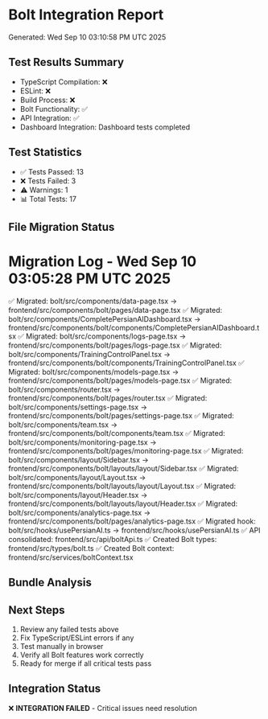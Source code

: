 # Bolt Integration Report
Generated: Wed Sep 10 03:10:58 PM UTC 2025

## Test Results Summary
- TypeScript Compilation: ❌
- ESLint: ❌  
- Build Process: ❌
- Bolt Functionality: ✅
- API Integration: ✅
- Dashboard Integration: Dashboard tests completed

## Test Statistics
- ✅ Tests Passed: 13
- ❌ Tests Failed: 3
- ⚠️  Warnings: 1
- 📊 Total Tests: 17

## File Migration Status
Migration Log - Wed Sep 10 03:05:28 PM UTC 2025
========================
✅ Migrated: bolt/src/components/data-page.tsx -> frontend/src/components/bolt/pages/data-page.tsx
✅ Migrated: bolt/src/components/CompletePersianAIDashboard.tsx -> frontend/src/components/bolt/components/CompletePersianAIDashboard.tsx
✅ Migrated: bolt/src/components/logs-page.tsx -> frontend/src/components/bolt/pages/logs-page.tsx
✅ Migrated: bolt/src/components/TrainingControlPanel.tsx -> frontend/src/components/bolt/components/TrainingControlPanel.tsx
✅ Migrated: bolt/src/components/models-page.tsx -> frontend/src/components/bolt/pages/models-page.tsx
✅ Migrated: bolt/src/components/router.tsx -> frontend/src/components/bolt/pages/router.tsx
✅ Migrated: bolt/src/components/settings-page.tsx -> frontend/src/components/bolt/pages/settings-page.tsx
✅ Migrated: bolt/src/components/team.tsx -> frontend/src/components/bolt/components/team.tsx
✅ Migrated: bolt/src/components/monitoring-page.tsx -> frontend/src/components/bolt/pages/monitoring-page.tsx
✅ Migrated: bolt/src/components/layout/Sidebar.tsx -> frontend/src/components/bolt/layouts/layout/Sidebar.tsx
✅ Migrated: bolt/src/components/layout/Layout.tsx -> frontend/src/components/bolt/layouts/layout/Layout.tsx
✅ Migrated: bolt/src/components/layout/Header.tsx -> frontend/src/components/bolt/layouts/layout/Header.tsx
✅ Migrated: bolt/src/components/analytics-page.tsx -> frontend/src/components/bolt/pages/analytics-page.tsx
✅ Migrated hook: bolt/src/hooks/usePersianAI.ts -> frontend/src/hooks/usePersianAI.ts
✅ API consolidated: frontend/src/api/boltApi.ts
✅ Created Bolt types: frontend/src/types/bolt.ts
✅ Created Bolt context: frontend/src/services/boltContext.tsx

## Bundle Analysis


## Next Steps
1. Review any failed tests above
2. Fix TypeScript/ESLint errors if any
3. Test manually in browser
4. Verify all Bolt features work correctly
5. Ready for merge if all critical tests pass

## Integration Status
❌ **INTEGRATION FAILED** - Critical issues need resolution
